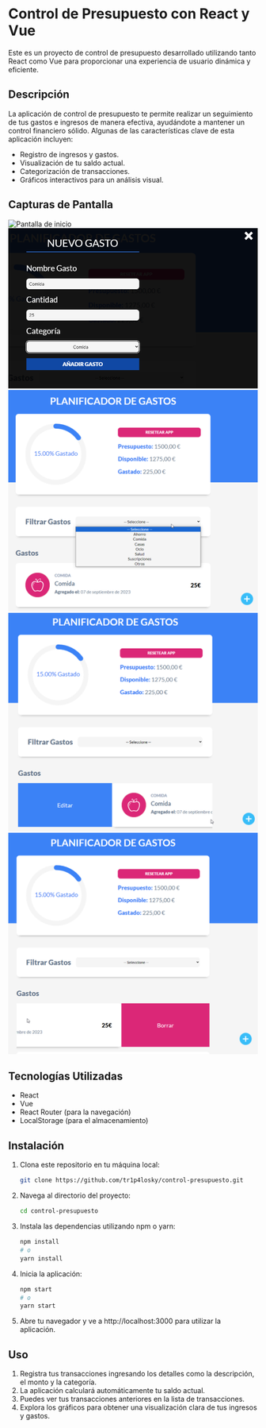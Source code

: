 # Control de Presupuesto con React y Vue

Este es un proyecto de control de presupuesto desarrollado utilizando tanto React como Vue para proporcionar una experiencia de usuario dinámica y eficiente.

## Descripción

La aplicación de control de presupuesto te permite realizar un seguimiento de tus gastos e ingresos de manera efectiva, ayudándote a mantener un control financiero sólido. Algunas de las características clave de esta aplicación incluyen:

- Registro de ingresos y gastos.
- Visualización de tu saldo actual.
- Categorización de transacciones.
- Gráficos interactivos para un análisis visual.

## Capturas de Pantalla

![Pantalla de inicio](https://github.com/tr1p4losky/control-presupuesto/blob/main/a%C3%B1adir_presupuesto.png)
![Registro de transacciones](https://github.com/tr1p4losky/control-presupuesto/blob/main/crear_gasto.png)
![Gráficos de presupuesto](https://github.com/tr1p4losky/control-presupuesto/blob/main/men%C3%BA_principal.png)
![Editar presupuesto](https://github.com/tr1p4losky/control-presupuesto/blob/main/editar_gasto.png)
![Borrar presupuesto](https://github.com/tr1p4losky/control-presupuesto/blob/main/borrar_gasto.png)

## Tecnologías Utilizadas

- React
- Vue
- React Router (para la navegación)
- LocalStorage (para el almacenamiento)

## Instalación

1. Clona este repositorio en tu máquina local:

   ```bash
   git clone https://github.com/tr1p4losky/control-presupuesto.git

1. Navega al directorio del proyecto:
   ```bash
   cd control-presupuesto
   
2. Instala las dependencias utilizando npm o yarn:
   ```bash
   npm install
   # o
   yarn install
   
3. Inicia la aplicación:
   ```bash
   npm start
   # o
   yarn start

4. Abre tu navegador y ve a http://localhost:3000 para utilizar la aplicación.

## Uso
1. Registra tus transacciones ingresando los detalles como la descripción, el monto y la categoría.
2. La aplicación calculará automáticamente tu saldo actual.
3. Puedes ver tus transacciones anteriores en la lista de transacciones.
4. Explora los gráficos para obtener una visualización clara de tus ingresos y gastos.

